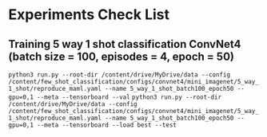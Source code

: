 # Experiments Check List

## Training 5 way 1 shot classification ConvNet4 (batch size = 100, episodes = 4, epoch = 50)
```python3 run.py --root-dir /content/drive/MyDrive/data --config /content/few_shot_classification/configs/convnet4/mini_imagenet/5_way_1_shot/reproduce_maml.yaml --name 5_way_1_shot_batch100_epoch50 --gpu=0,1 --meta --tensorboard --val```
```python3 run.py --root-dir /content/drive/MyDrive/data --config /content/few_shot_classification/configs/convnet4/mini_imagenet/5_way_1_shot/reproduce_maml.yaml --name 5_way_1_shot_batch100_epoch50 --gpu=0,1 --meta --tensorboard --load best --test```
